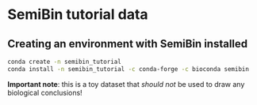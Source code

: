 # SemiBin tutorial data

## Creating an environment with SemiBin installed

```bash
conda create -n semibin_tutorial
conda install -n semibin_tutorial -c conda-forge -c bioconda semibin
```

**Important note**: this is a toy dataset that _should not_ be used to draw any
biological conclusions!

